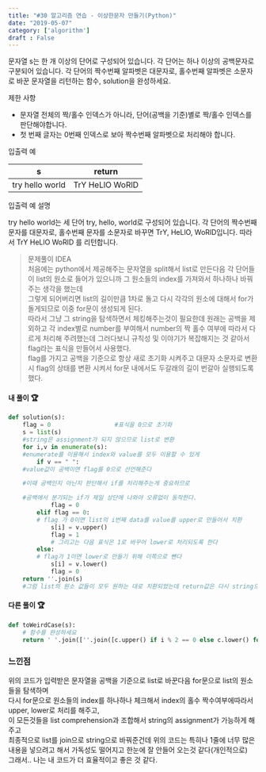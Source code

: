 ```yaml
---
title: "#30 알고리즘 연습 - 이상한문자 만들기(Python)"
date: "2019-05-07"
category: ['algorithm']
draft : False
---
```


문자열 s는 한 개 이상의 단어로 구성되어 있습니다. 
각 단어는 하나 이상의 공백문자로 구분되어 있습니다. 
각 단어의 짝수번째 알파벳은 대문자로, 홀수번째 알파벳은 소문자로 바꾼 문자열을 리턴하는 함수, solution을 완성하세요.


제한 사항

* 문자열 전체의 짝/홀수 인덱스가 아니라, 단어(공백을 기준)별로 짝/홀수  인덱스를 판단해야합니다.
* 첫 번째 글자는 0번째 인덱스로 보아 짝수번째 알파벳으로 처리해야 합니다.


입출력 예

|s	|return|
|-|-|
|try hello world|	TrY HeLlO WoRlD|


입출력 예 설명

try hello world는 세 단어 try, hello, world로 구성되어 있습니다. 
각 단어의 짝수번째 문자를 대문자로, 홀수번째 문자를 소문자로 바꾸면 TrY, HeLlO, WoRlD입니다. 따라서 TrY HeLlO WoRlD 를 리턴합니다.


> 문제풀이 IDEA   
처음에는 python에서 제공해주는 문자열을 split해서 list로 만든다음 각 단어들이 list의 원소로 들어가 있으니까 그 원소들의 index를 가져와서 하나하나 바꿔주는 생각을 했는데   
그렇게 되어버리면 list의 길이만큼 1차로 돌고 다시 각각의 원소에 대해서 for가 돌게되므로 이중 for문이 생성되게 된다.   
따라서 그냥 그 string을 탐색하면서 체킹해주는것이 필요한데
원래는 공백을 제외하고 각 index별로 number를 부여해서 number의 짝 홀수 여부에 따라서 다르게 처리해 주려했는데
그러다보니 규칙성 및 이야기가 복잡해지는 것 같아서 flag라는 표식을 만들어서 사용했다.   
flag를 가지고 공백을 기준으로 항상 새로 초기화 시켜주고 대문자 소문자로 변환시 flag의 상태를 변환 시켜서 for문 내에서도 두갈래의 길이 번갈아 실행되도록 했다.



#### 내 풀이 🏆
```python
def solution(s):
    flag = 0                  #표식을 0으로 초기화
    s = list(s)               
    #string은 assignment가 되지 않으므로 list로 변환
    for i,v in enumerate(s):  
    #enumerate를 이용해서 index와 value를 모두 이용할 수 있게
        if v == " ":          
    #value값이 공백이면 flag를 0으로 선언해준다

    #이때 공백인지 아닌지 판단해서 if를 처리해주는게 중요하므로

    #공백에서 분기되는 if가 제일 상단에 나와야 오류없이 동작한다.
            flag = 0
        elif flag == 0:      
        # flag 가 0이면 list의 i번째 data를 value를 upper로 만들어서 치환
            s[i] = v.upper()
            flag = 1          
            # 그리고는 다음 표식은 1로 바꾸어 lower로 처리되도록 한다
        else:                 
        # flag가 1이면 lower로 만들기 위해 이쪽으로 뺀다
            s[i] = v.lower()
            flag = 0
    return ''.join(s)         
    #그럼 list의 원소 값들이 모두 원하는 대로 치환되었는데 return값은 다시 string으로 바꾸어 처리

```


#### 다른 풀이 🏆
```python
def toWeirdCase(s):
    # 함수를 완성하세요
    return ' '.join([''.join([c.upper() if i % 2 == 0 else c.lower() for i, c in enumerate(w)]) for w in s.split(" ")])
```

### 느낀점
위의 코드가 입력받은 문자열을 공백을 기준으로 list로 바꾼다음
for문으로 list의 원소들을 탐색하며   
다시 for문으로 원소들의 index를 하나하나 체크해서 index의 홀수 짝수여부에따라서 upper, lower로 처리를 해주고,   
이 모든것들을 list comprehension과 조합해서 string의 assignment가 가능하게 해주고   
최종적으로 list를 join으로 string으로 바꿔준건데
위의 코드는 특히나 1줄에 너무 많은 내용을 넣으려고 해서
가독성도 떨어지고 한눈에 잘 안들어 오는것 같다(개인적으로)   
그래서.. 나는 내 코드가 더 효율적이고 좋은 것 같다.
